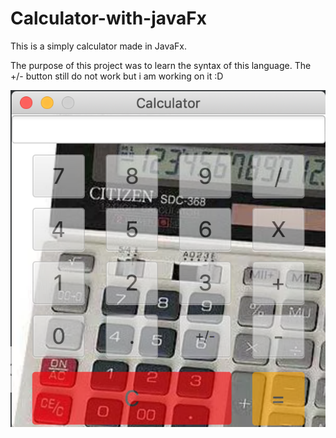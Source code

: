 # Calculator-with-javaFx
This is a simply calculator made in JavaFx.

The purpose of this project was to learn the syntax of this language.
The +/- button still do not work but i am working on it :D 


![Algorithm schema](./images/Image.png)
